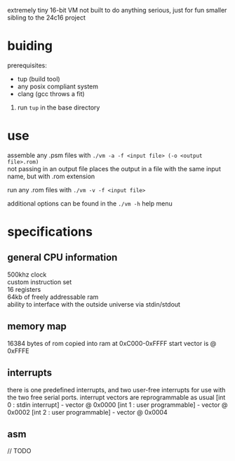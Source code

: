 extremely tiny 16-bit VM
not built to do anything serious, just for fun
smaller sibling to the 24c16 project

# buiding
prerequisites: 
- tup (build tool)
- any posix compliant system
- clang (gcc throws a fit)

1. run `tup` in the base directory

# use
assemble any .psm files with `./vm -a -f <input file> (-o <output file>.rom)`  
not passing in an output file places the output in a file with the same input name, but with .rom extension

run any .rom files with `./vm -v -f <input file>`  

additional options can be found in the `./vm -h` help menu
# specifications

## general CPU information
500khz clock  
custom instruction set  
16 registers  
64kb of freely addressable ram  
ability to interface with the outside universe via stdin/stdout

## memory map 
16384 bytes of rom copied into ram at 0xC000-0xFFFF
start vector is @ 0xFFFE  

## interrupts
there is one predefined interrupts, and two user-free interrupts for use with
the two free serial ports. interrupt vectors are reprogrammable as usual
[int 0 : stdin interrupt]   - vector @ 0x0000
[int 1 : user programmable] - vector @ 0x0002
[int 2 : user programmable] - vector @ 0x0004

## asm
// TODO
